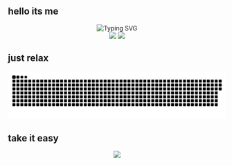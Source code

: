## hello its me

  <!-- dynamic typing effect 动态打字效果 -->
  <div align="center">
  <img src="https://readme-typing-svg.demolab.com?font=Fira+Code&pause=1000&width=435&lines=console.log(%22Hello%2C%20World%22);&center=true&size=27" alt="Typing SVG" />
  </div>
   <div align="center">
     <img height="200px" src="https://github-readme-stats.vercel.app/api?username=ricardoo9&show_icons=true&theme=radical" />
     <img height="200px" src="https://cdn.jsdelivr.net/gh/sun0225SUN/sun0225SUN/assets/images/coding.gif" />
  </div>

## just relax
 <div>
  <source media="(prefers-color-scheme: dark)" srcset="https://raw.githubusercontent.com/ricardoo9/ricardoo9/output/github-contribution-grid-snake-dark.svg">
  <source media="(prefers-color-scheme: light)" srcset="https://raw.githubusercontent.com/ricardoo9/ricardoo9/output/github-contribution-grid-snake.svg">
  <img alt="github contribution grid snake animation" src="https://raw.githubusercontent.com/ricardoo9/ricardoo9/output/github-contribution-grid-snake.svg">
 </div>
 
## take it easy
<div align="center"> <img src="https://github-readme-activity-graph.vercel.app/graph?username=ricardoo9&theme=xcode" /> </div>


